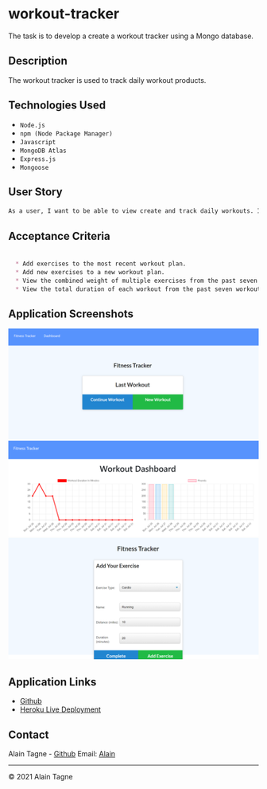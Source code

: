 # workout-tracker

The task is to develop a create a workout tracker using a Mongo database.

## Description

The workout tracker is used to track daily workout products. 

## Technologies Used

* `Node.js`
* `npm (Node Package Manager)`
* `Javascript`
* `MongoDB Atlas`
* `Express.js`
* `Mongoose`

## User Story

```md
As a user, I want to be able to view create and track daily workouts. I want to be able to log multiple exercises in a workout on a given day. I should also be able to track the name, type, weight, sets, reps, and duration of exercise. If the exercise is a cardio exercise, I should be able to track my distance traveled.

```

## Acceptance Criteria

```md

  * Add exercises to the most recent workout plan.
  * Add new exercises to a new workout plan.
  * View the combined weight of multiple exercises from the past seven workouts on the `stats` page.
  * View the total duration of each workout from the past seven workouts on the `stats` page.
```

## Application Screenshots

![fitnessTracker](./public/images/fitnessTracker.png)
![fitnessTracker](./public/images/dashboard.png)
![fitnessTracker](./public/images/addExercise.png)

## Application Links
* [Github](https://github.com/AlCharl88/workout-tracker)
* [Heroku Live Deployment](https://git.heroku.com/young-reaches-03760.git)

## Contact 

Alain Tagne - [Github](https://github.com/AlCharl88) Email: [Alain](mailto:alctagne@gmail.com) 

---

&copy; 2021 Alain Tagne